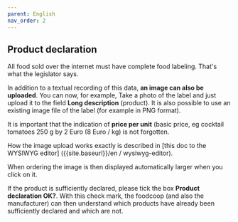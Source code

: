 ```yaml
---
parent: English
nav_order: 2
---
```

## Product declaration

All food sold over the internet must have complete food labeling. That's what the legislator says.

In addition to a textual recording of this data, **an image can also be uploaded**. You can now, for example, Take a photo of the label and just upload it to the field **Long description** (product). It is also possible to use an existing image file of the label (for example in PNG format).

It is important that the indication of **price per unit** (basic price, eg cocktail tomatoes 250 g by 2 Euro (8 Euro / kg) is not forgotten.

How the image upload works exactly is described in [this doc to the WYSIWYG editor] ({{site.baseurl}}/en / wysiwyg-editor).

When ordering the image is then displayed automatically larger when you click on it.

If the product is sufficiently declared, please tick the box **Product declaration OK?**. With this check mark, the foodcoop (and also the manufacturer) can then understand which products have already been sufficiently declared and which are not.